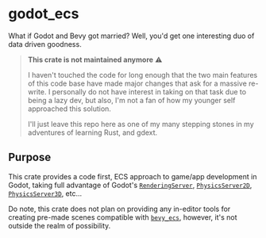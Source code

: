 # godot_ecs
What if Godot and Bevy got married? Well, you'd get one interesting duo of data driven goodness.

> **This crate is not maintained anymore** ⚠️
>
> I haven't touched the code for long enough that the two main features of this code base have made major changes that ask for a massive re-write. I personally do not have interest in taking on that task due to being a lazy dev, but also, I'm not a fan of how my younger self approached this solution.
>
> I'll just leave this repo here as one of my many stepping stones in my adventures of learning Rust, and gdext.

## Purpose
This crate provides a code first, ECS approach to game/app development in Godot, taking full advantage of Godot's [`RenderingServer`](https://docs.godotengine.org/en/stable/classes/class_renderingserver.html), [`PhysicsServer2D`](https://docs.godotengine.org/en/stable/classes/class_physicsserver2d.html), [`PhysicsServer3D`](https://docs.godotengine.org/en/stable/classes/class_physicsserver3d.html), etc...

Do note, this crate does not plan on providing any in-editor tools for creating pre-made scenes compatible with [`bevy_ecs`](https://docs.rs/bevy_ecs/latest/bevy_ecs), however, it's not outside the realm of possibility.
